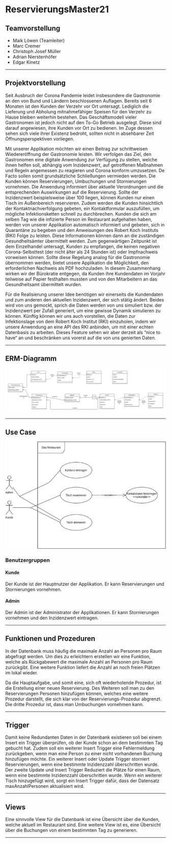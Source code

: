 # ReservierungsMaster21

## Teamvorstellung

* Maik Löwen (Teamleiter)
* Marc Cremer
* Christoph Josef Müller
* Adrian Nierstenhöfer
* Edgar Kinetz

---

## Projektvorstellung

Seit Ausbruch der Corona Pandemie leidet insbesondere die Gastronomie an den von Bund und Ländern beschlossenen Auflagen. Bereits seit 6 Monaten ist den Kunden der Verzehr vor Ort untersagt. Lediglich die Lieferung und Abholung mitnahmefähiger Speisen für den Verzehr zu Hause bleiben weiterhin bestehen. Das Geschäftsmodell vieler Gastronomen ist jedoch nicht auf den To-Go Betrieb ausgelegt. Diese sind darauf angewiesen, ihre Kunden vor Ort zu bedienen. Im Zuge dessen sehen sich viele ihrer Existenz bedroht, sollten nicht in absehbarer Zeit Öffnungsperspektiven vorliegen.

Mit unserer Applikation möchten wir einen Beitrag zur schrittweisen Wiedereröffnung der Gastronomie leisten. Wir verfolgen das Ziel, den Gastronomen eine digitale Anwendung zur Verfügung zu stellen, welche ihnen helfen soll, abhängig vom Inzidenzwert, auf getroffenen Maßnahmen und Regeln angemessen zu reagieren und Corona konform umzusetzen. De Facto sollen somit grundsätzliche Schließungen vermieden werden. Die Kunden können Reservierungen, Umbuchungen und Stornierungen vornehmen. Die Anwendung informiert über aktuelle Verordnungen und die entsprechenden Auswirkungen auf die Reservierung. Sollte der Inzidenzwert beispielsweise über 100 liegen, können Kunden nur einen Tisch im Außenbereich reservieren. Zudem werden die Kunden hinsichtlich der Kontaktnachverfolgung gebeten, ein Kontaktformular auszufüllen, um mögliche Infektionsketten schnell zu durchbrechen. Kunden die sich am selben Tag wie die infizierte Person im Restaurant aufgehalten haben, werden von unserer Applikation automatisch informiert und gebeten, sich in Quarantäne zu begeben und den Anweisungen des Robert Koch Instituts (RKI) Folge zu leisten. Diese Informationen können dann an die zuständigen Gesundheitsämter übermittelt werden. Zum gegenwärtigen Zeitpunkt ist dem Einzelhandel untersagt, Kunden zu empfangen, die keinen negativen Corona-Selbsttest (der nicht älter als 24 Stunden ist) oder Impfnachweis vorweisen können. Sollte diese Regelung analog für die Gastronomie übernommen werden, bietet unsere Applikation die Möglichkeit, den erforderlichen Nachweis als PDF hochzuladen. In diesem Zusammenhang wirken wir der Bürokratie entgegen, da Kunden ihre Kundendaten im Vorjahr teilweise auf Papier festhalten mussten und von den Mitarbeitern an das Gesundheitsamt übermittelt wurden.

Für die Realisierung unserer Idee benötigen wir einerseits die Kundendaten und zum anderen den aktuellen Inzidenzwert, der sich stätig ändert. Beides wird von uns gemockt, sprich die Daten werden von uns simuliert bzw. der Inzidenzwert per Zufall generiert, um eine gewisse Dynamik simulieren zu können. Künftig können wir uns auch vorstellen, die Daten zur Infektionslage von dem Robert Koch Institut (RKI) einzuholen, indem wir unsere Anwendung an eine API des RKI anbinden, um mit einer echten Datenbasis zu arbeiten. Dieses Feature sehen wir aber derzeit als “nice to have“ an und beschränken uns vorerst auf die von uns genierten Daten.

---

## ERM-Diagramm

![ERM-Diagramm_08052021.png](images/ERMDiagramm2_30052021.png)

---

## Use Case

![Usecase-diagramm](images/UseCaseDiagramm.png)

### Benutzergruppen

#### __Kunde__

Der Kunde ist der Hauptnutzer der Applikation.
Er kann Reservierungen und Stornierungen vornehmen.
#### __Admin__

Der Admin ist der Administrator der Applikationen.
Er kann Stornierungen vornehmen und den Inzidenzwert eintragen.

---

## Funktionen und Prozeduren

In der Datenbank muss häufig die maximale Anzahl an Personen pro Raum abgefragt werden. Um dies zu erleichtern erstellen wir eine Funktion, welche als Rückgabewert die maximale Anzahl an Personen pro Raum zurückgibt. Eine weitere Funktion liefert die Anzahl an noch freien Plätzen im lokal wieder.

Da die Hauptaufgabe, und somit eine, sich oft wiederholende Prozedur, ist die Erstellung einer neuen Reservierung. Des Weiteren soll man zu den Reservierungen Personen hinzufügen können, welches eine weitere Prozedur darstellt, die sich klar von der Reservierungs-Prozedur abgrenzt. Die dritte Prozedur ist, dass man Umbuchungen vornehmen kann.

---

## Trigger

Damit keine Redundanten Daten in der Datenbank existieren soll bei einem Insert ein Trigger überprüfen, ob der Kunde schon an dem bestimmten Tag gebucht hat. Zudem soll ein weiterer Insert Trigger eine Fehlermeldung zurückgeben, wenn man eine Person zu einer nicht vorhandenen Buchung hinzufügen möchte. Ein weiterer Insert oder Update Trigger storniert Reservierungen, wenn eine bestimmte Inzidenzzahl überschritten wurde. Der zweite Update und Insert Trigger Reduziert die Plätze für einen Raum, wenn eine bestimmte Inzidenzzahl überschritten wurde. Wenn ein weiterer Tisch hinzugefügt wird, sorgt ein Insert Trigger dafür, dass der Datensatz maxAnzahlPersonen aktualisiert wird.

---

## Views

Eine sinnvolle View für die Datenbank ist eine Übersicht über die Kunden, welche aktuell im Restaurant sind. Eine weitere View ist es, eine Übersicht über die Buchungen von einem bestimmten Tag zu generieren.

---
